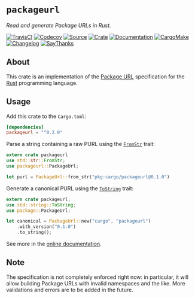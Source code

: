 # `packageurl`

*Read and generate Package URLs in Rust.*

[![TravisCI](https://img.shields.io/travis/althonos/packageurl-rs/master.svg?maxAge=600&style=flat-square)](https://travis-ci.org/althonos/packageurl-rs/branches)
[![Codecov](https://img.shields.io/codecov/c/github/althonos/packageurl-rs.svg?maxAge=600&style=flat-square)](https://codecov.io/github/althonos/packageurl-rs)
[![Source](https://img.shields.io/badge/source-GitHub-303030.svg?maxAge=86400&style=flat-square)](https://github.com/althonos/packageurl-rs)
[![Crate](https://img.shields.io/crates/v/packageurl.svg?maxAge=86400&style=flat-square)](https://crates.io/crates/packageurl)
[![Documentation](https://img.shields.io/badge/docs-latest-4d76ae.svg?maxAge=86400&style=flat-square)](https://docs.rs/packageurl)
[![CargoMake](https://img.shields.io/badge/built%20with-cargo--make-yellow.svg?maxAge=86400&style=flat-square)](https://sagiegurari.github.io/cargo-make)
[![Changelog](https://img.shields.io/badge/keep%20a-changelog-8A0707.svg?maxAge=86400&style=flat-square)](http://keepachangelog.com/)
[![SayThanks](https://img.shields.io/badge/say-thanks!-1EAEDB.svg?maxAge=86400&style=flat-square)](https://saythanks.io/to/althonos)

## About

This crate is an implementation of the [Package URL](https://github.com/package-url/purl-spec)
specification for the [Rust](http://rust-lang.org/) programming language.

## Usage

Add this crate to the `Cargo.toml`:

```toml
[dependencies]
packageurl = "^0.2.0"
```

Parse a string containing a raw PURL using the
[`FromStr`](https://doc.rust-lang.org/std/str/trait.FromStr.html) trait:

```rust
extern crate packageurl
use std::str::FromStr;
use packageurl::PackageUrl;

let purl = PackageUrl::from_str("pkg:cargo/packageurl@0.1.0")
```

Generate a canonical PURL using the
[`ToString`](https://doc.rust-lang.org/std/string/trait.ToString.html) trait:

```rust
extern crate packageurl;
use std::string::ToString;
use package::PackageUrl;

let canonical = PackageUrl::new("cargo", "packageurl")
    .with_version("0.1.0")
    .to_string();
```

See more in the [online documentation](https://docs.rs/packageurl/).


## Note

The specification is not completely enforced right now: in particular, it will
allow building Package URLs with invalid namespaces and the like. More validations
and errors are to be added in the future.

